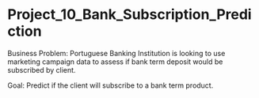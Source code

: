 # Project_10_Bank_Subscription_Prediction

Business Problem: Portuguese Banking Institution is looking to use marketing campaign data to assess if bank term deposit would be subscribed by client. 

Goal: Predict if the client will subscribe to a bank term product.
